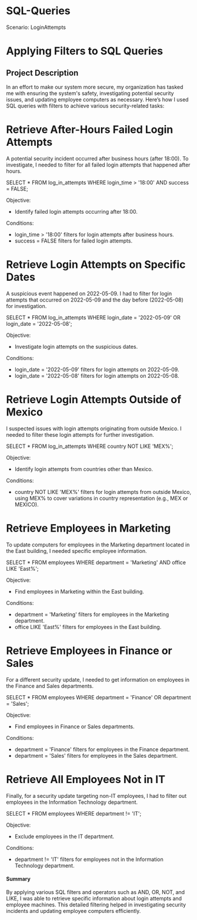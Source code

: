 # SQL-Queries
Scenario: LoginAttempts
# Applying Filters to SQL Queries

## Project Description
In an effort to make our system more secure, my organization has tasked me with ensuring the system's safety, investigating potential security issues, and updating employee computers as necessary. Here’s how I used SQL queries with filters to achieve various security-related tasks:

# Retrieve After-Hours Failed Login Attempts

A potential security incident occurred after business hours (after 18:00). To investigate, I needed to filter for all failed login attempts that happened after hours.

SELECT * FROM log_in_attempts
WHERE login_time > '18:00' AND success = FALSE;

Objective:
* Identify failed login attempts occurring after 18:00.

Conditions:
* login_time > '18:00' filters for login attempts after business hours.
* success = FALSE filters for failed login attempts.
 
# Retrieve Login Attempts on Specific Dates

A suspicious event happened on 2022-05-09. I had to filter for login attempts that occurred on 2022-05-09 and the day before (2022-05-08) for investigation.

SELECT * FROM log_in_attempts
WHERE login_date = '2022-05-09' OR login_date = '2022-05-08';

Objective:
* Investigate login attempts on the suspicious dates.

Conditions:
* login_date = '2022-05-09' filters for login attempts on 2022-05-09.
* login_date = '2022-05-08' filters for login attempts on 2022-05-08.


# Retrieve Login Attempts Outside of Mexico

I suspected issues with login attempts originating from outside Mexico. I needed to filter these login attempts for further investigation.

SELECT * FROM log_in_attempts
WHERE country NOT LIKE 'MEX%';

Objective:
* Identify login attempts from countries other than Mexico.

Conditions:
* country NOT LIKE 'MEX%' filters for login attempts from outside Mexico, using MEX% to cover variations in country representation (e.g., MEX or MEXICO).


# Retrieve Employees in Marketing
To update computers for employees in the Marketing department located in the East building, I needed specific employee information.

SELECT * FROM employees
WHERE department = 'Marketing' AND office LIKE 'East%';

Objective:
* Find employees in Marketing within the East building.

Conditions:
* department = 'Marketing' filters for employees in the Marketing department.
* office LIKE 'East%' filters for employees in the East building.


# Retrieve Employees in Finance or Sales

For a different security update, I needed to get information on employees in the Finance and Sales departments.

SELECT * FROM employees
WHERE department = 'Finance' OR department = 'Sales';

Objective:
* Find employees in Finance or Sales departments.

Conditions:
* department = 'Finance' filters for employees in the Finance department.
* department = 'Sales' filters for employees in the Sales department.

# Retrieve All Employees Not in IT

Finally, for a security update targeting non-IT employees, I had to filter out employees in the Information Technology department.

SELECT * FROM employees
WHERE department != 'IT';

Objective: 
* Exclude employees in the IT department.

Conditions:
* department != 'IT' filters for employees not in the Information Technology department.


#### Summary

By applying various SQL filters and operators such as AND, OR, NOT, and LIKE, I was able to retrieve specific information about login attempts and employee machines. This detailed filtering helped in investigating security incidents and updating employee computers efficiently.



